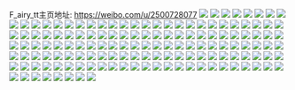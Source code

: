 F_airy_tt主页地址: https://weibo.com/u/2500728077 
![](https://wx4.sinaimg.cn/mw2000/950e150dgy1h8uehma70wj22c033ex6q.jpg) 
![](https://wx4.sinaimg.cn/mw2000/950e150dgy1h8uehqz97yj22c0340u0z.jpg) 
![](https://wx4.sinaimg.cn/mw2000/950e150dgy1h8uehs79vej22252vr1ky.jpg) 
![](https://wx4.sinaimg.cn/mw2000/950e150dgy1h8uehuboolj229131t4qr.jpg) 
![](https://wx4.sinaimg.cn/mw2000/950e150dgy1h8uho9w246j20zu189qd0.jpg) 
![](https://wx4.sinaimg.cn/mw2000/950e150dgy1h8uei0wykwj22c032mu0z.jpg) 
![](https://wx4.sinaimg.cn/mw2000/950e150dgy1h8ueie1s0rj22c033qqv7.jpg) 
![](https://wx4.sinaimg.cn/mw2000/950e150dgy1h8uei76ytfj22c034me84.jpg) 
![](https://wx4.sinaimg.cn/mw2000/950e150dgy1h8uho9auw5j226a2ws4qr.jpg) 
![](https://wx4.sinaimg.cn/mw2000/950e150dly1h8o2tu2gzsj22c0340kjl.jpg) 
![](https://wx4.sinaimg.cn/mw2000/950e150dly1h8o2tyghfyj22c0340x6q.jpg) 
![](https://wx4.sinaimg.cn/mw2000/950e150dly1h8o2tznr4gj22c03407wi.jpg) 
![](https://wx4.sinaimg.cn/mw2000/950e150dly1h8o2u5raizj22c03401l0.jpg) 
![](https://wx4.sinaimg.cn/mw2000/950e150dly1h8o2ua3vccj22c031qb2a.jpg) 
![](https://wx4.sinaimg.cn/mw2000/950e150dly1h8o2ue8ap7j22c03404qq.jpg) 
![](https://wx4.sinaimg.cn/mw2000/950e150dly1h8o2ughdpuj2290300e82.jpg) 
![](https://wx4.sinaimg.cn/mw2000/950e150dly1h8o2uhz2cdj22c0340x6p.jpg) 
![](https://wx4.sinaimg.cn/mw2000/950e150dly1h8o2trfmvoj22c0340kjl.jpg) 
![](https://wx4.sinaimg.cn/mw2000/950e150dly1h8czr8cj5bj22c0340u0y.jpg) 
![](https://wx4.sinaimg.cn/mw2000/950e150dly1h8czr2rk9kj22c02pe4qq.jpg) 
![](https://wx4.sinaimg.cn/mw2000/950e150dly1h8czrcz3evj22c0340u0y.jpg) 
![](https://wx4.sinaimg.cn/mw2000/950e150dly1h8czr406k9j22c03407wh.jpg) 
![](https://wx4.sinaimg.cn/mw2000/950e150dly1h8czrehjpzj22c0340e81.jpg) 
![](https://wx4.sinaimg.cn/mw2000/950e150dly1h8czrk5uttj22c0340hdt.jpg) 
![](https://wx4.sinaimg.cn/mw2000/950e150dly1h8czrljqbkj22c0340u0x.jpg) 
![](https://wx4.sinaimg.cn/mw2000/950e150dly1h8czrncokvj22c0340x6p.jpg) 
![](https://wx4.sinaimg.cn/mw2000/950e150dly1h82r93djpvj236c26dhdu.jpg) 
![](https://wx4.sinaimg.cn/mw2000/950e150dly1h82r94alhtj236c2484qp.jpg) 
![](https://wx4.sinaimg.cn/mw2000/950e150dly1h82r8zx4voj236c248qv5.jpg) 
![](https://wx4.sinaimg.cn/mw2000/950e150dly1h82r95ogmgj236c248u0x.jpg) 
![](https://wx4.sinaimg.cn/mw2000/950e150dly1h82r96f151j21rx1w17wh.jpg) 
![](https://wx4.sinaimg.cn/mw2000/950e150dly1h82r96tjfuj21hc0twk13.jpg) 
![](https://wx4.sinaimg.cn/mw2000/950e150dly1h82r97txffj21hc0u0b29.jpg) 
![](https://wx4.sinaimg.cn/mw2000/950e150dly1h82r990ei2j236c25tx6p.jpg) 
![](https://wx4.sinaimg.cn/mw2000/950e150dly1h82r9a5mrnj236c2481ky.jpg) 
![](https://wx4.sinaimg.cn/mw2000/950e150dly1h7edt8nhjyj21ew2axdlg.jpg) 
![](https://wx4.sinaimg.cn/mw2000/950e150dly1h7edt92q7bj21fd261jvg.jpg) 
![](https://wx4.sinaimg.cn/mw2000/950e150dly1h785l8njnjj22c032h4mx.jpg) 
![](https://wx4.sinaimg.cn/mw2000/950e150dly1h785laesocj22au3277wj.jpg) 
![](https://wx4.sinaimg.cn/mw2000/950e150dly1h6udrogpkhj22c033h7wj.jpg) 
![](https://wx4.sinaimg.cn/mw2000/950e150dly1h6udrthn50j22c035h1ft.jpg) 
![](https://wx4.sinaimg.cn/mw2000/950e150dly1h6udruow2bj22aq334npe.jpg) 
![](https://wx4.sinaimg.cn/mw2000/950e150dly1h6udrw1r0rj22c0340npd.jpg) 
![](https://wx4.sinaimg.cn/mw2000/950e150dly1h6udrma1szj22c032xhdu.jpg) 
![](https://wx4.sinaimg.cn/mw2000/950e150dly1h6udrz24z1j22c0340b2a.jpg) 
![](https://wx4.sinaimg.cn/mw2000/950e150dly1h6uds0k4y8j227m2w7dog.jpg) 
![](https://wx4.sinaimg.cn/mw2000/950e150dly1h6uds4qqgpj22c032h7wj.jpg) 
![](https://wx4.sinaimg.cn/mw2000/950e150dly1h6uds8gjdzj22c035j19q.jpg) 
![](https://wx4.sinaimg.cn/mw2000/950e150dly1h6f7it2f04j22c0340hdv.jpg) 
![](https://wx4.sinaimg.cn/mw2000/950e150dly1h6f7iowsvnj227g2xxkjl.jpg) 
![](https://wx4.sinaimg.cn/mw2000/950e150dly1h654p3hcuqj21jk2bc4kx.jpg) 
![](https://wx4.sinaimg.cn/mw2000/950e150dly1h654p3tbvvj20wi0lotfe.jpg) 
![](https://wx4.sinaimg.cn/mw2000/950e150dly1h654p48z7tj21hj2ame0s.jpg) 
![](https://wx4.sinaimg.cn/mw2000/950e150dly1h654p4jj06j21900u0n7x.jpg) 
![](https://wx4.sinaimg.cn/mw2000/950e150dly1h654p2wl50j21jk29m1kx.jpg) 
![](https://wx4.sinaimg.cn/mw2000/950e150dly1h654p4tpq2j214l0wvguw.jpg) 
![](https://wx4.sinaimg.cn/mw2000/950e150dly1h654p56aeej21e524znib.jpg) 
![](https://wx4.sinaimg.cn/mw2000/950e150dly1h654p5ncxzj21io0zt0v6.jpg) 
![](https://wx4.sinaimg.cn/mw2000/950e150dly1h654p5wxg7j20wy0u0gt5.jpg) 
![](https://wx4.sinaimg.cn/mw2000/950e150dgy1h54xl4yyy2j22aj33eu0z.jpg) 
![](https://wx4.sinaimg.cn/mw2000/950e150dgy1h54xl7bffqj22c0340kjn.jpg) 
![](https://wx4.sinaimg.cn/mw2000/950e150dgy1h54xl9z1uuj22a532fqv7.jpg) 
![](https://wx4.sinaimg.cn/mw2000/950e150dgy1h54zanc99rj223h2xle82.jpg) 
![](https://wx4.sinaimg.cn/mw2000/950e150dgy1h54xlgaflmj226l2ws7wi.jpg) 
![](https://wx4.sinaimg.cn/mw2000/950e150dgy1h54xliruvbj22c0340npf.jpg) 
![](https://wx4.sinaimg.cn/mw2000/950e150dgy1h54xll177pj22872z6e83.jpg) 
![](https://wx4.sinaimg.cn/mw2000/950e150dgy1h54xls2mf3j225f2v8b29.jpg) 
![](https://wx4.sinaimg.cn/mw2000/950e150dgy1h54xlo14t4j22c034tqv8.jpg) 
![](https://wx4.sinaimg.cn/mw2000/950e150dgy1h54xlqz0flj22c03407wl.jpg) 
![](https://wx4.sinaimg.cn/mw2000/950e150dgy1h54xl1oc7aj22c0340npf.jpg) 
![](https://wx4.sinaimg.cn/mw2000/950e150dgy1h54xlu9kyij22c03401kz.jpg) 
![](https://wx4.sinaimg.cn/mw2000/950e150dly1h4zo59ygiej22161ivqv2.jpg) 
![](https://wx4.sinaimg.cn/mw2000/950e150dly1h4zo5boim0j22c0340kjm.jpg) 
![](https://wx4.sinaimg.cn/mw2000/950e150dly1h4zo5dpvi0j22yi27wu0x.jpg) 
![](https://wx4.sinaimg.cn/mw2000/950e150dly1h4zo5e70e4j213z0t1don.jpg) 
![](https://wx4.sinaimg.cn/mw2000/950e150dly1h4zo59hpdtj21e31hbgsj.jpg) 
![](https://wx4.sinaimg.cn/mw2000/950e150dly1h4zo5faj7hj214r0saguu.jpg) 
![](https://wx4.sinaimg.cn/mw2000/950e150dly1h4zo58n33wj23402c0b2b.jpg) 
![](https://wx4.sinaimg.cn/mw2000/950e150dly1h4yhaohdusj221130eb29.jpg) 
![](https://wx4.sinaimg.cn/mw2000/950e150dly1h4yhannux0j21w32t11kx.jpg) 
![](https://wx4.sinaimg.cn/mw2000/950e150dly1h4yhapc5dbj222b340hdt.jpg) 
![](https://wx4.sinaimg.cn/mw2000/950e150dly1h4yhaq7ebkj222o340kjl.jpg) 
![](https://wx4.sinaimg.cn/mw2000/950e150dly1h4yhar1975j22073407wh.jpg) 
![](https://wx4.sinaimg.cn/mw2000/950e150dly1h4yharzqnsj222o340b29.jpg) 
![](https://wx4.sinaimg.cn/mw2000/950e150dly1h4yhasqpgqj223f33s7wh.jpg) 
![](https://wx4.sinaimg.cn/mw2000/950e150dly1h4yhatd949j222o340u0x.jpg) 
![](https://wx4.sinaimg.cn/mw2000/950e150dly1h4yhau0y9xj221b3407wh.jpg) 
![](https://wx4.sinaimg.cn/mw2000/950e150dly1h4shqz7zl3j20u014044y.jpg) 
![](https://wx4.sinaimg.cn/mw2000/950e150dly1h4shr07edqj20u0140dl3.jpg) 
![](https://wx4.sinaimg.cn/mw2000/950e150dly1h4ufzyzm8qj20u0140jyh.jpg) 
![](https://wx4.sinaimg.cn/mw2000/950e150dly1h4ug01k7fdj20u019kajr.jpg) 
![](https://wx4.sinaimg.cn/mw2000/950e150dly1h4ug00a5d5j20u014k7ee.jpg) 
![](https://wx4.sinaimg.cn/mw2000/950e150dly1h4ug00sr90j20u014i7a8.jpg) 
![](https://wx4.sinaimg.cn/mw2000/950e150dly1h4ufzygmkjj20u014igrc.jpg) 
![](https://wx4.sinaimg.cn/mw2000/950e150dly1h4ufzzprgkj20u014010m.jpg) 
![](https://wx4.sinaimg.cn/mw2000/950e150dly1h4rrgu24duj229y335kjn.jpg) 
![](https://wx4.sinaimg.cn/mw2000/950e150dly1h4rrgr8iruj22c0340e84.jpg) 
![](https://wx4.sinaimg.cn/mw2000/950e150dly1h4rrgya3xuj22c033d1l0.jpg) 
![](https://wx4.sinaimg.cn/mw2000/950e150dly1h4rrh0jtsaj22c0340qv6.jpg) 
![](https://wx4.sinaimg.cn/mw2000/950e150dly1h4rrh2yme2j22c0340b2c.jpg) 
![](https://wx4.sinaimg.cn/mw2000/950e150dly1h4mqgekqlvj22c0340kjp.jpg) 
![](https://wx4.sinaimg.cn/mw2000/950e150dly1h4mqh3u6t6j226d2winpe.jpg) 
![](https://wx4.sinaimg.cn/mw2000/950e150dly1h4mqgvb0ofj22c0345u10.jpg) 
![](https://wx4.sinaimg.cn/mw2000/950e150dly1h4mqgxu4lkj22c03401ky.jpg) 
![](https://wx4.sinaimg.cn/mw2000/950e150dly1h4mqhvc5abj2290301x6q.jpg) 
![](https://wx4.sinaimg.cn/mw2000/950e150dly1h4mqhcdn52j221s2pzqv7.jpg) 
![](https://wx4.sinaimg.cn/mw2000/950e150dly1h4mqhpav3nj21wo2jpnpe.jpg) 
![](https://wx4.sinaimg.cn/mw2000/950e150dly1h4mqhjgb1aj2294340u0y.jpg) 
![](https://wx4.sinaimg.cn/mw2000/950e150dly1h4mqhz55zpj21xj2okx6q.jpg) 
![](https://wx4.sinaimg.cn/mw2000/950e150dly1h4mqi3wkojj22ag31uqv7.jpg) 
![](https://wx4.sinaimg.cn/mw2000/950e150dly1h4mqi890g0j22c0340qv8.jpg) 
![](https://wx4.sinaimg.cn/mw2000/950e150dly1h4mqi5acaxj22aa32phdv.jpg) 
![](https://wx4.sinaimg.cn/mw2000/950e150dly1h4mqi9c5znj20uk6m9x6p.jpg) 
![](https://wx4.sinaimg.cn/mw2000/950e150dly1h4mqi60lc2j20tt13rtrg.jpg) 
![](https://wx4.sinaimg.cn/mw2000/950e150dly1h4mqi6p54yj21tv1hs7wh.jpg) 
![](https://wx4.sinaimg.cn/mw2000/950e150dly1h4mqgjnhdsj22yo280npf.jpg) 
![](https://wx4.sinaimg.cn/mw2000/950e150dgy1h41o9yrfwuj20u01480zq.jpg) 
![](https://wx4.sinaimg.cn/mw2000/950e150dgy1h41o9vwcysj20u0140jy7.jpg) 
![](https://wx4.sinaimg.cn/mw2000/950e150dgy1h41oa06ykyj20u01387eh.jpg) 
![](https://wx4.sinaimg.cn/mw2000/950e150dgy1h41oa3f7rlj20u01404ay.jpg) 
![](https://wx4.sinaimg.cn/mw2000/950e150dgy1h41oa4quqrj20u0131dpk.jpg) 
![](https://wx4.sinaimg.cn/mw2000/950e150dgy1h41o9urr3uj20u0140tj0.jpg) 
![](https://wx4.sinaimg.cn/mw2000/950e150dgy1h41oa61apzj20u0135tgi.jpg) 
![](https://wx4.sinaimg.cn/mw2000/950e150dgy1h41284pcerj20s910t77e.jpg) 
![](https://wx4.sinaimg.cn/mw2000/950e150dgy1h41288ne05j20u01sygr1.jpg) 
![](https://wx4.sinaimg.cn/mw2000/950e150dgy1h4128425vyj20u01sy0xc.jpg) 
![](https://wx4.sinaimg.cn/mw2000/950e150dly1h3rfkku0vij20u02hzqhd.jpg) 
![](https://wx4.sinaimg.cn/mw2000/950e150dly1h3rfkorfyrj20u0190n3e.jpg) 
![](https://wx4.sinaimg.cn/mw2000/950e150dly1h3rfkkaubhj20u018z444.jpg) 
![](https://wx4.sinaimg.cn/mw2000/950e150dly1h3rfkoco1fj20u018zq94.jpg) 
![](https://wx4.sinaimg.cn/mw2000/950e150dly1h3rfkm30bmj20u01dggqy.jpg) 
![](https://wx4.sinaimg.cn/mw2000/950e150dly1h3rfkmmr0jj20u018mjwy.jpg) 
![](https://wx4.sinaimg.cn/mw2000/950e150dly1h3rfknchgsj20u018z43y.jpg) 
![](https://wx4.sinaimg.cn/mw2000/950e150dly1h3rfknurylj20u018zjym.jpg) 
![](https://wx4.sinaimg.cn/mw2000/950e150dly1h3rfklhz15j20u02hrdtf.jpg) 
![](https://wx4.sinaimg.cn/mw2000/950e150dly1h3flh9i1j2j20u013sgqw.jpg) 
![](https://wx4.sinaimg.cn/mw2000/950e150dly1h3flh9w312j20u013p0yx.jpg) 
![](https://wx4.sinaimg.cn/mw2000/950e150dly1h3flh8xfzbj20u015c465.jpg) 
![](https://wx4.sinaimg.cn/mw2000/950e150dly1h3flhdgjshj20u01400xq.jpg) 
![](https://wx4.sinaimg.cn/mw2000/950e150dly1h3flhav8b2j20u012bage.jpg) 
![](https://wx4.sinaimg.cn/mw2000/950e150dly1h3flhds1rsj20u013p0xp.jpg) 
